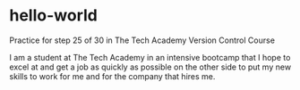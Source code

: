 # hello-world
Practice for step 25 of 30 in The Tech Academy Version Control Course

I am a student at The Tech Academy in an intensive bootcamp that I hope to excel at and get a job as quickly as possible on the other side to put my new skills to work for me and for the company that hires me.
